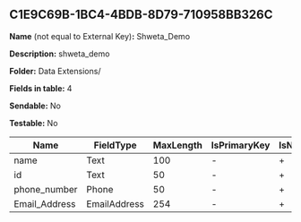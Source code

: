 ## C1E9C69B-1BC4-4BDB-8D79-710958BB326C

**Name** (not equal to External Key)**:** Shweta_Demo

**Description:** shweta_demo

**Folder:** Data Extensions/

**Fields in table:** 4

**Sendable:** No

**Testable:** No

| Name | FieldType | MaxLength | IsPrimaryKey | IsNullable | DefaultValue |
| --- | --- | --- | --- | --- | --- |
| name | Text | 100 | - | + |  |
| id | Text | 50 | - | + |  |
| phone_number | Phone | 50 | - | + |  |
| Email_Address | EmailAddress | 254 | - | + |  |
